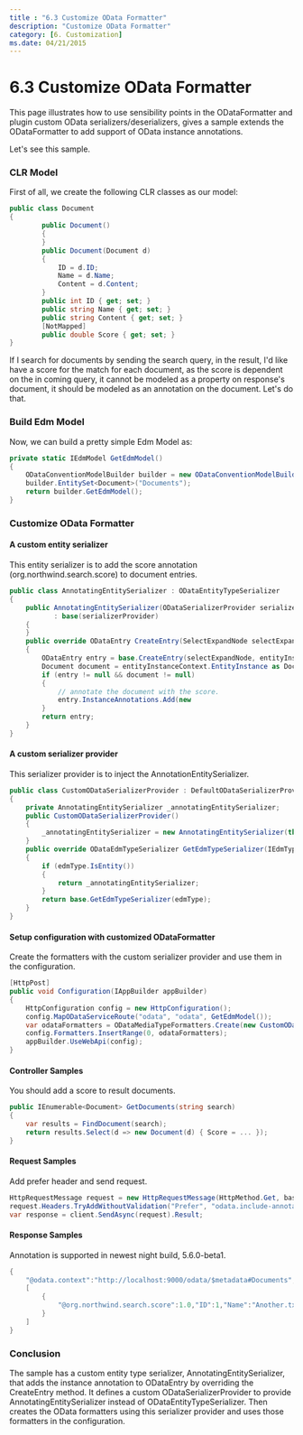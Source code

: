 ```yaml
---
title : "6.3 Customize OData Formatter"
description: "Customize OData Formatter"
category: [6. Customization]
ms.date: 04/21/2015
---
```

# 6.3 Customize OData Formatter

This page illustrates how to use sensibility points in the ODataFormatter and plugin custom OData serializers/deserializers, gives a sample extends the ODataFormatter to add support of OData instance annotations.

Let's see this sample.

### CLR Model

First of all, we create the following CLR classes as our model:

```C#
public class Document
{
        public Document()
        {
        }
        public Document(Document d)
        {
            ID = d.ID;
            Name = d.Name;
            Content = d.Content;
        }
        public int ID { get; set; }
        public string Name { get; set; }
        public string Content { get; set; }
        [NotMapped]
        public double Score { get; set; }
}
```

If I search for documents by sending the search query, in the result, I'd like have a score for the match for each document, as the score is dependent on the in coming query, it cannot be modeled as a property on response's document, it should be modeled as an annotation on the document. Let's do that.

### Build Edm Model

Now, we can build a pretty simple Edm Model as:

```C#
private static IEdmModel GetEdmModel()
{
    ODataConventionModelBuilder builder = new ODataConventionModelBuilder();
    builder.EntitySet<Document>("Documents");
    return builder.GetEdmModel();
}
```

### Customize OData Formatter

#### A custom entity serializer

This entity serializer is to add the score annotation (org.northwind.search.score) to document entries.

```C#
public class AnnotatingEntitySerializer : ODataEntityTypeSerializer
{
    public AnnotatingEntitySerializer(ODataSerializerProvider serializerProvider)
           : base(serializerProvider)
    {
    }
    public override ODataEntry CreateEntry(SelectExpandNode selectExpandNode, EntityInstanceContext entityInstanceContext)
    {
        ODataEntry entry = base.CreateEntry(selectExpandNode, entityInstanceContext);
        Document document = entityInstanceContext.EntityInstance as Document;
        if (entry != null && document != null)
        {
            // annotate the document with the score.
            entry.InstanceAnnotations.Add(new                             ODataInstanceAnnotation("org.northwind.search.score", new ODataPrimitiveValue(document.Score)));
        }
        return entry;
    }
}
```

#### A custom serializer provider

This serializer provider is to inject the AnnotationEntitySerializer.

```C#
public class CustomODataSerializerProvider : DefaultODataSerializerProvider
{
    private AnnotatingEntitySerializer _annotatingEntitySerializer;
    public CustomODataSerializerProvider()
    {
        _annotatingEntitySerializer = new AnnotatingEntitySerializer(this);
    }
    public override ODataEdmTypeSerializer GetEdmTypeSerializer(IEdmTypeReference edmType)
    {
        if (edmType.IsEntity())
        {
            return _annotatingEntitySerializer;
        }
        return base.GetEdmTypeSerializer(edmType);
    }
}
```

#### Setup configuration with customized ODataFormatter

Create the formatters with the custom serializer provider and use them in the configuration.

```C#
[HttpPost]
public void Configuration(IAppBuilder appBuilder)
{
    HttpConfiguration config = new HttpConfiguration();
    config.MapODataServiceRoute("odata", "odata", GetEdmModel());
    var odataFormatters = ODataMediaTypeFormatters.Create(new CustomODataSerializerProvider(), new DefaultODataDeserializerProvider());
    config.Formatters.InsertRange(0, odataFormatters);
    appBuilder.UseWebApi(config);
}
```

#### Controller Samples

You should add a score to result documents.

```C#
public IEnumerable<Document> GetDocuments(string search)
{
    var results = FindDocument(search);
    return results.Select(d => new Document(d) { Score = ... });
}
```

#### Request Samples

Add prefer header and send request.

```C#
HttpRequestMessage request = new HttpRequestMessage(HttpMethod.Get, baseAddress + "odata/Documents?search=test");
request.Headers.TryAddWithoutValidation("Prefer", "odata.include-annotations=\"*\"");
var response = client.SendAsync(request).Result;
```

#### Response Samples

Annotation is supported in newest night build, 5.6.0-beta1.

```C#
{
    "@odata.context":"http://localhost:9000/odata/$metadata#Documents","value":
    [
        {
            "@org.northwind.search.score":1.0,"ID":1,"Name":"Another.txt","Content":"test"
        }
    ]
}
```

### Conclusion

The sample has a custom entity type serializer, AnnotatingEntitySerializer, that adds the instance annotation to ODataEntry by overriding the CreateEntry method. It defines a custom ODataSerializerProvider to provide AnnotatingEntitySerializer instead of ODataEntityTypeSerializer. Then creates the OData formatters using this serializer provider and uses those formatters in the configuration.
